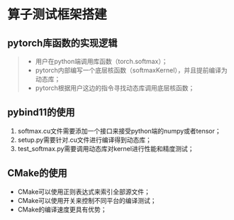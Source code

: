 ﻿# 算子测试框架搭建

## pytorch库函数的实现逻辑

> - 用户在python端调用库函数（torch.softmax）；
> - pytorch内部编写一个底层核函数（softmaxKernel），并且提前编译为动态库；
> - pytorch根据用户这边的指令寻找动态库调用底层核函数；


## pybind11的使用

1. softmax.cu文件需要添加一个接口来接受python端的numpy或者tensor；
2. setup.py需要针对.cu文件进行编译得到动态库；
3. test_softmax.py需要调用动态库对kernel进行性能和精度测试；

## CMake的使用

- CMake可以使用正则表达式来索引全部源文件；
- CMake可以使用开关来控制不同平台的编译测试；
- CMake的编译速度更具有优势；

